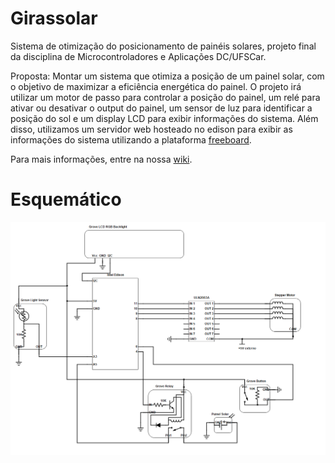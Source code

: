# Girassolar
Sistema de otimização do posicionamento de painéis solares, projeto final da disciplina de Microcontroladores e Aplicações DC/UFSCar.

Proposta: Montar um sistema que otimiza a posição de um painel solar, com o objetivo de maximizar a eficiência energética do painel. O projeto irá utilizar um motor de passo para controlar a posição do painel, um relé para ativar ou desativar o output do painel, um sensor de luz para identificar a posição do sol e um display LCD para exibir informações do sistema. Além disso, utilizamos um servidor web hosteado no edison para exibir as informações do sistema utilizando a plataforma [freeboard](http://www.freeboard.io).

Para mais informações, entre na nossa [wiki](https://github.com/matheusvervloet/girassolar/wiki).

# Esquemático
![Esquemático](/Esquematicos/esquematico.png?raw=true)

